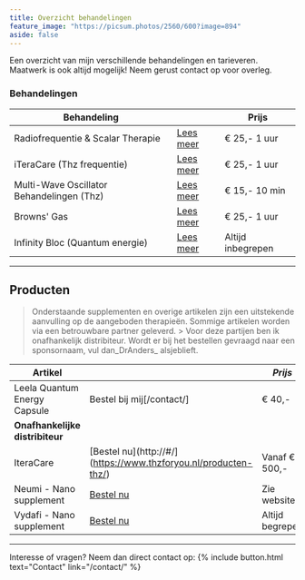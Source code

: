 ```yaml
---
title: Overzicht behandelingen
feature_image: "https://picsum.photos/2560/600?image=894"
aside: false
---
```


Een overzicht van mijn verschillende behandelingen en tarieveren. Maatwerk is ook altijd mogelijk! Neem gerust contact op voor overleg.

### Behandelingen

| **Behandeling**                            	|                         	|  **Prijs**        |
|-------------------------------------------	|------------------------	  |-----------------	|
| Radiofrequentie & Scalar Therapie         	| [Lees meer](http://#/)  	| € 25,- 1 uur    	|
| iTeraCare (Thz frequentie)                	| [Lees meer](http://#/) 	  | € 25,- 1 uur    	|
| Multi-Wave Oscillator Behandelingen (Thz) 	| [Lees meer](http://#/)   	| € 15,- 10 min   	|
| Browns' Gas                               	| [Lees meer](http://#/) 	  | € 25,- 1 uur    	|
| Infinity Bloc (Quantum energie)           	| [Lees meer](http://#/) 	  | Altijd inbegrepen 	|

---

## Producten

> Onderstaande supplementen en overige artikelen zijn een uitstekende aanvulling op de aangeboden therapieën. Sommige artikelen worden via een betrouwbare partner geleverd. > Voor deze partijen ben ik onafhankelijk distribiteur. Wordt er bij het bestellen gevraagd naar een sponsornaam, vul dan_DrAnders_ alsjeblieft.

| **Artikel**                     	|                                                                 	| _Prijs_         	|
|---------------------------------	|-----------------------------------------------------------------	|-----------------	|
| Leela Quantum Energy Capsule    	| Bestel bij mij[/contact/]                                       	| € 40,-          	|
| **Onafhankelijke distribiteur** 	|                                                                 	|                 	|
| IteraCare                       	| [Bestel nu](http://#/](https://www.thzforyou.nl/producten-thz/) 	| Vanaf € 500,-   	|
| Neumi - Nano supplement         	| [Bestel nu](https://dokteranders.neumi.com/)                    	| Zie website     	|
| Vydafi - Nano supplement        	| [Bestel nu](https://vidafyglobal.com/dranders)                  	| Altijd begrepen 	|


---
Interesse of vragen? Neem dan direct contact op: 
{% include button.html text="Contact" link="/contact/" %}
